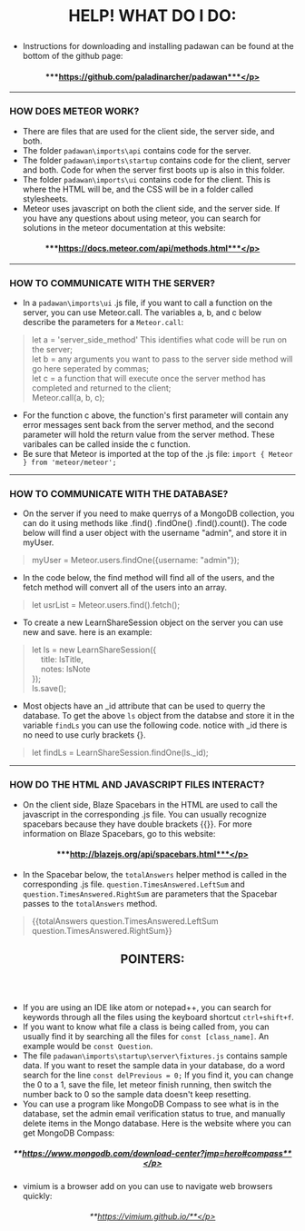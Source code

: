 # <p align="center">**HELP! WHAT DO I DO**:<p>

* Instructions for downloading and installing padawan can be found at the bottom of the github page:</br>
#### <p align="center">***https://github.com/paladinarcher/padawan***</p>
- - - - - - - - - - - -
### HOW DOES METEOR WORK?
* There are files that are used for the client side, the server side, and both.
* The folder `padawan\imports\api` contains code for the server.
* The folder `padawan\imports\startup` contains code for the client, server and both. Code for when the server first boots up is also in this folder.
* The folder `padawan\imports\ui` contains code for the client. This is where the HTML will be, and the CSS will be in a folder called stylesheets.
* Meteor uses javascript on both the client side, and the server side. If you have any questions about using meteor, you can search for solutions in the meteor documentation at this website:
#### <p align="center">***https://docs.meteor.com/api/methods.html***</p>
- - - - - - - - - - - -
### HOW TO COMMUNICATE WITH THE SERVER?
* In a `padawan\imports\ui` .js file, if you want to call a function on the server, you can use Meteor.call. The variables a, b, and c below describe the parameters for a `Meteor.call`:</br>
> let a = 'server_side_method' This identifies what code will be run on the server;</br>
>  let b = any arguments you want to pass to the server side method will go here seperated by commas;</br>
>  let c = a function that will execute once the server method has completed and returned to the client;</br>
> Meteor.call(a, b, c);</br>
* For the function c above, the function's first parameter will contain any error messages sent back from the server method, and the second parameter will hold the return value from the server method. These varibales can be called inside the c function.</br>
* Be sure that Meteor is imported at the top of the .js file: `import { Meteor } from 'meteor/meteor';`
- - - - - - - - - - - -
### HOW TO COMMUNICATE WITH THE DATABASE?
* On the server if you need to make querrys of a MongoDB collection, you can do it using methods like .find() .findOne() .find().count(). The code below will find a user object with the username "admin", and store it in myUser.
> myUser = Meteor.users.findOne({username: "admin"});
* In the code below, the find method will find all of the users, and the fetch method will convert all of the users into an array.
> let usrList = Meteor.users.find().fetch();
* To create a new LearnShareSession object on the server you can use new and save. here is an example:
> let ls = new LearnShareSession({</br>
> &nbsp;&nbsp;&nbsp;&nbsp;title: lsTitle,</br>
> &nbsp;&nbsp;&nbsp;&nbsp;notes: lsNote</br>
> });</br>
> ls.save();</br>
* Most objects have an \_id attribute that can be used to querry the database. To get the above `ls` object from the databse and store it in the variable `findLs` you can use the following code. notice with \_id there is no need to use curly brackets {}.
> let findLs = LearnShareSession.findOne(ls.\_id);
- - - - - - - - - - - -
### HOW DO THE HTML AND JAVASCRIPT FILES INTERACT?
* On the client side, Blaze Spacebars in the HTML are used to call the javascript in the corresponding .js file. You can usually recognize spacebars because they have double brackets {{}}. For more information on Blaze Spacebars, go to this website:</br>
#### <p align="center">***http://blazejs.org/api/spacebars.html***</p></br>
* In the Spacebar below, the `totalAnswers` helper method is called in the corresponding .js file. `question.TimesAnswered.LeftSum` and `question.TimesAnswered.RightSum` are parameters that the Spacebar passes to the `totalAnswers` method.</br>
> \{\{totalAnswers question.TimesAnswered.LeftSum question.TimesAnswered.RightSum\}\}</br>
## <p align="center">**POINTERS:**</p></br>
* If you are using an IDE like atom or notepad++, you can search for keywords through all the files using the keyboard shortcut `ctrl+shift+f`.
* If you want to know what file a class is being called from, you can usually find it by searching all the files for `const [class_name]`. An example would be `const Question`.
* The file `padawan\imports\startup\server\fixtures.js` contains sample data. If you want to reset the sample data in your database, do a word search for the line `const delPrevious = 0;` If you find it, you can change the 0 to a 1, save the file, let meteor finish running, then switch the number back to 0 so the sample data doesn't keep resetting.</br>
* You can use a program like MongoDB Compass to see what is in the database, set the admin email verification status to true, and manually delete items in the Mongo database. Here is the website where you can get MongoDB Compass:</br>
##### <p align="center">**https://www.mongodb.com/download-center?jmp=hero#compass**</p></br>
* vimium is a browser add on you can use to navigate web browsers quickly:
###### <p align="center">**https://vimium.github.io/**</p></br>
